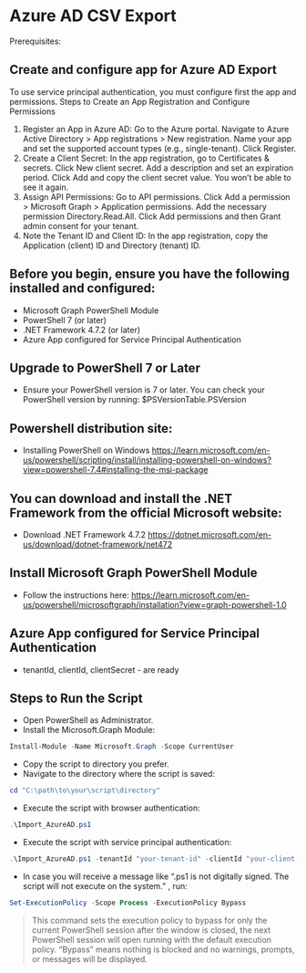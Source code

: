 # Azure AD CSV Export
Prerequisites:

## Create and configure app for Azure AD Export
To use service principal authentication, you must configure first the app and permissions.
Steps to Create an App Registration and Configure Permissions
1. Register an App in Azure AD:
Go to the Azure portal.
Navigate to Azure Active Directory > App registrations > New registration.
Name your app and set the supported account types (e.g., single-tenant).
Click Register.
2. Create a Client Secret:
In the app registration, go to Certificates & secrets.
Click New client secret.
Add a description and set an expiration period.
Click Add and copy the client secret value. You won’t be able to see it again.
3. Assign API Permissions:
Go to API permissions.
Click Add a permission > Microsoft Graph > Application permissions.
Add the necessary permission Directory.Read.All.
Click Add permissions and then Grant admin consent for your tenant.
4. Note the Tenant ID and Client ID:
In the app registration, copy the Application (client) ID and Directory (tenant) ID.

## Before you begin, ensure you have the following installed and configured:
- Microsoft Graph PowerShell Module
- PowerShell 7 (or later)
- .NET Framework 4.7.2 (or later)
- Azure App configured for Service Principal Authentication

## Upgrade to PowerShell 7 or Later
- Ensure your PowerShell version is 7 or later. You can check your PowerShell version by running:
$PSVersionTable.PSVersion

## Powershell distribution site:
- Installing PowerShell on Windows
https://learn.microsoft.com/en-us/powershell/scripting/install/installing-powershell-on-windows?view=powershell-7.4#installing-the-msi-package

## You can download and install the .NET Framework from the official Microsoft website:
- Download .NET Framework 4.7.2
https://dotnet.microsoft.com/en-us/download/dotnet-framework/net472

## Install Microsoft Graph PowerShell Module
- Follow the instructions here:
https://learn.microsoft.com/en-us/powershell/microsoftgraph/installation?view=graph-powershell-1.0

## Azure App configured for Service Principal Authentication
- tenantId, clientId, clientSecret - are ready

## Steps to Run the Script
- Open PowerShell as Administrator.
- Install the Microsoft.Graph Module:
```powershell
Install-Module -Name Microsoft.Graph -Scope CurrentUser
```
- Copy the script to directory you prefer.
- Navigate to the directory where the script is saved:
```powershell
cd "C:\path\to\your\script\directory"
```
- Execute the script with browser authentication:
```powershell
.\Import_AzureAD.ps1
```
- Execute the script with service principal authentication:
```powershell
.\Import_AzureAD.ps1 -tenantId "your-tenant-id" -clientId "your-client-id" -clientSecret "your-client-secret"
```

- In case you will receive a message like “.ps1 is not digitally signed. The script will not execute on the system.” , run:
```powershell
Set-ExecutionPolicy -Scope Process -ExecutionPolicy Bypass
```
>This command sets the execution policy to bypass for only the current PowerShell session after the window is closed, the next PowerShell session will open running with the default execution policy. “Bypass” means nothing is blocked and no warnings, prompts, or messages will be displayed.

